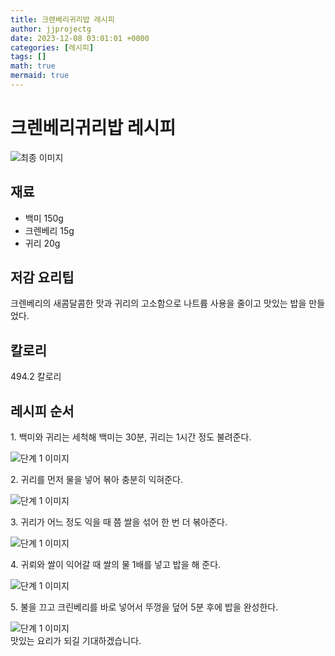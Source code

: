 ```yaml
---
title: 크렌베리귀리밥 레시피
author: jjprojectg
date: 2023-12-08 03:01:01 +0000
categories: [레시피]
tags: []
math: true
mermaid: true
---
```

<meta name="og:type" content="website"/>
<meta charset="UTF-8"/>
<div class="header">
  <h1>크렌베리귀리밥 레시피</h1>
</div>

<div class="container my-4">
  <div class="row">
    <div class="col-12 col-md-6">
      <div class="recipe-image">
        <img src="http://www.foodsafetykorea.go.kr/uploadimg/cook/10_00344_2.png" class="step-image" alt="최종 이미지"/>
      </div>
    </div>
    <div class="col-12 col-md-6">
      <div class="ingredients">
        <h2>재료</h2>
        <ul class="card">
          <li> 백미 150g </li>
          <li>  크렌베리 15g </li>
          <li>  귀리 20g </li>
</ul>
      </div>
    </div>
    <div class="col-12 col-md-6">
      <div class="ingredients">
        <h2>저감 요리팁</h2>
        <div class="card"> 
          <p>
            크렌베리의 새콤달콤한 맛과 귀리의 고소함으로 나트륨 사용을 줄이고 맛있는 밥을 만들었다.
          </p>
        </div>
      </div>
      <div class="ingredients">
        <h2>칼로리</h2>
        <div class="card"> 
          <p>
            494.2 칼로리
          </p>
        </div>
      </div>
    </div>
  </div>

  <h2 class="my-4">레시피 순서</h2>
  <div class="card recipe-card">
    <div class="card-body recipe-step">
      <p class="card-text step-description">1. 백미와 귀리는 세척해 백미는 30분, 귀리는
1시간 정도 불려준다.</p>
      <img src="http://www.foodsafetykorea.go.kr/uploadimg/cook/20_00344_01.png" alt="단계 1 이미지" class="step-image"/>
    </div>
  </div>
  <div class="card recipe-card">
    <div class="card-body recipe-step">
      <p class="card-text step-description">2. 귀리를 먼저 물을 넣어 볶아 충분히 익혀준다.</p>
      <img src="http://www.foodsafetykorea.go.kr/uploadimg/cook/20_00344_02.png" alt="단계 1 이미지" class="step-image"/>
    </div>
  </div>
  <div class="card recipe-card">
    <div class="card-body recipe-step">
      <p class="card-text step-description">3. 귀리가 어느 정도 익을 때 쯤 쌀을 섞어 한 번
더 볶아준다.</p>
      <img src="http://www.foodsafetykorea.go.kr/uploadimg/cook/20_00344_03.png" alt="단계 1 이미지" class="step-image"/>
    </div>
  </div>
  <div class="card recipe-card">
    <div class="card-body recipe-step">
      <p class="card-text step-description">4. 귀뢰와 쌀이 익어갈 때 쌀의 물 1배를 넣고
밥을 해 준다.</p>
      <img src="http://www.foodsafetykorea.go.kr/uploadimg/cook/20_00344_04.png" alt="단계 1 이미지" class="step-image"/>
    </div>
  </div>
  <div class="card recipe-card">
    <div class="card-body recipe-step">
      <p class="card-text step-description">5. 불을 끄고 크린베리를 바로 넣어서 뚜껑을
덮어 5분 후에 밥을 완성한다.</p>
      <img src="http://www.foodsafetykorea.go.kr/uploadimg/cook/20_00344_05.png" alt="단계 1 이미지" class="step-image"/>
    </div>
  </div>

</div>
맛있는 요리가 되길 기대하겠습니다.
